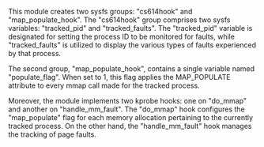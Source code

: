 This module creates two sysfs groups: "cs614hook" and "map_populate_hook". The "cs614hook" group comprises two sysfs variables: "tracked_pid" and "tracked_faults". The "tracked_pid" variable is designated for setting the process ID to be monitored for faults, while "tracked_faults" is utilized to display the various types of faults experienced by that process.

The second group, "map_populate_hook", contains a single variable named "populate_flag". When set to 1, this flag applies the MAP_POPULATE attribute to every mmap call made for the tracked process.

Moreover, the module implements two kprobe hooks: one on "do_mmap" and another on "handle_mm_fault". The "do_mmap" hook configures the "map_populate" flag for each memory allocation pertaining to the currently tracked process. On the other hand, the "handle_mm_fault" hook manages the tracking of page faults.